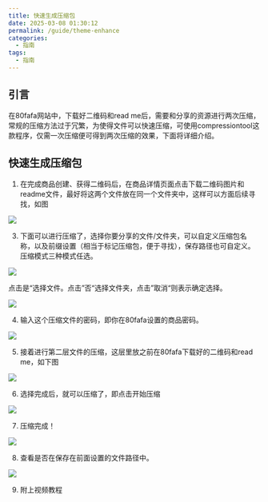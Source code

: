 ```yaml
---
title: 快速生成压缩包
date: 2025-03-08 01:30:12
permalink: /guide/theme-enhance
categories:
  - 指南
tags:
  - 指南
---
```

## 引言

在80fafa网站中，下载好二维码和read me后，需要和分享的资源进行两次压缩，常规的压缩方法过于冗繁，为使得文件可以快速压缩，可使用compressiontool这款程序，仅需一次压缩便可得到两次压缩的效果，下面将详细介绍。
## 快速生成压缩包

1. 在完成商品创建、获得二维码后，在商品详情页面点击下载二维码图片和readme文件，最好将这两个文件放在同一个文件夹中，这样可以方面后续寻找，如图

![](assert/2025-08-20_153844%202.png)

3. 下面可以进行压缩了，选择你要分享的文件/文件夹，可以自定义压缩包名称，以及前缀设置（相当于标记压缩包，便于寻找），保存路径也可自定义。压缩模式三种模式任选。

![](assert/企业微信截图_17556736338190.png)

点击是“选择文件。点击”否“选择文件夹，点击”取消“则表示确定选择。

![](assert/企业微信截图_1755673787583.png)

4. 输入这个压缩文件的密码，即你在80fafa设置的商品密码。

![](assert/企业微信截图_1755674052894.png)

5. 接着进行第二层文件的压缩，这层里放之前在80fafa下载好的二维码和read me，如下图

![](assert/企业微信截图_1755674121352.png)

6. 选择完成后，就可以压缩了，即点击开始压缩

![](assert/2025-08-20_161555.png)

7. 压缩完成！

![](assert/2025-08-20_161956.png)

8. 查看是否在保存在前面设置的文件路径中。

![](assert/2025-08-20_162208%201.png)

9. 附上视频教程

